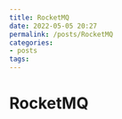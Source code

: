 ```yaml
---
title: RocketMQ
date: 2022-05-05 20:27
permalink: /posts/RocketMQ
categories:
- posts
tags: 
---
```

# RocketMQ

‍
